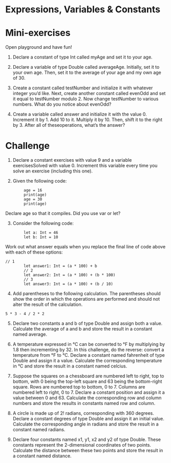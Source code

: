 Expressions, Variables & Constants
===
Mini-exercises
==
Open playground and have fun!

1. Declare a constant of type Int called myAge and set it to your age.

2. Declare a variable of type Double called averageAge. Initially, set it to your own age. Then, set it to the average of your age and my own age of 30.

3. Create a constant called testNumber and initialize it with whatever integer you’d like. Next, create another constant called evenOdd and set it equal to testNumber modulo 2. Now change testNumber to various numbers. What do you notice about evenOdd?
    
4. Create a variable called answer and initialize it with the value 0. Increment it by 1. Add 10 to it. Multiply it by 10. Then, shift it to the right by 3. After all of theseoperations, what’s the answer?

Challenge
==
1. Declare a constant exercises with value 9 and a variable exercisesSolved with value 0. Increment this variable every time you solve an exercise (including this one).

2. Given the following code:
```
        age = 16
        print(age)
        age = 30
        print(age)
```       
Declare age so that it compiles. Did you use var or let?

3. Consider the following code:
```
        let a: Int = 46
        let b: Int = 10
```
Work out what answer equals when you replace the final line of code above with each of
these options:
```
// 1
        let answer1: Int = (a * 100) + b
        // 2
        let answer2: Int = (a * 100) + (b * 100)
        // 3
        let answer3: Int = (a * 100) + (b / 10)
```
4. Add parentheses to the following calculation. The parentheses should show the order in which the operations are performed and should not alter the result of the calculation.
```
5 * 3 - 4 / 2 * 2
```
5. Declare two constants a and b of type Double and assign both a value. Calculate the average of a and b and store the result in a constant named average.

6. A temperature expressed in °C can be converted to °F by multiplying by 1.8 then incrementing by 32. In this challenge, do the reverse: convert a temperature from °F to °C. Declare a constant named fahrenheit of type Double and assign it a value. Calculate the corresponding temperature in °C and store the result in a constant named celcius.
7. Suppose the squares on a chessboard are numbered left to right, top to bottom, with 0 being the top-left square and 63 being the bottom-right square. Rows are numbered top to bottom, 0 to 7. Columns are numbered left to right, 0 to 7. Declare a constant position and assign it a value between 0 and 63. Calculate the corresponding row and column numbers and store the results in constants named row and column.

8. A circle is made up of 2! radians, corresponding with 360 degrees. Declare a constant degrees of type Double and assign it an initial value. Calculate the corresponding angle in radians and store the result in a constant named radians.

9. Declare four constants named x1, y1, x2 and y2 of type Double. These constants represent the 2-dimensional coordinates of two points. Calculate the distance between these two points and store the result in a constant named distance.
